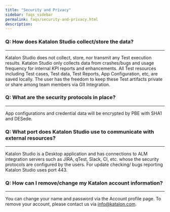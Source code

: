 ```yaml
---
title: "Security and Privacy"
sidebar: faqs_sidebar
permalink: faqs/security-and-privacy.html
description:
---
```

### Q: How does Katalon Studio collect/store the data? 
---------------------------------------------------

Katalon Studio does not collect, store, nor transmit any Test execution results. Katalon Studio only collects data from crashes/bugs and usage frequency for internal KPI reports and enhancements. All Test resources including Test cases, Test data, Test Reports, App Configuration, etc, are saved locally. The user has the freedom to keep these Test artifacts private or share among team members via GIt Integration.

### Q: What are the security protocols in place?
--------------------------------------------

App configurations and credential data will be encrypted by PBE with SHA1 and DESede.

### Q: What port does Katalon Studio use to communicate with external resources? 
-----------------------------------------------------------------------------

Katalon Studio is a Desktop application and has connections to ALM integration servers such as JIRA, qTest, Slack, CI, etc. whose the security protocols are configured by the users. For update checking/ bugs reporting Katalon Studio uses port 443.

### Q: How can I remove/change my Katalon account information? 
-----------------------------------------------------------

You can change your name and password via the Account profile page. To remove your account, please contact us via [info@katalon.com](mailto:info@katalon.com).
